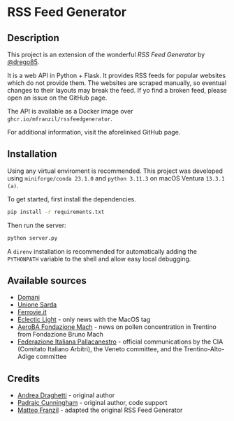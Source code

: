 # RSS Feed Generator

## Description

This project is an extension of the wonderful _RSS Feed Generator_ by [@drego85](https://github.com/drego85/RSSFeedGenerator).

It is a web API in Python + Flask. It provides RSS feeds for popular websites which do not provide them. The websites are scraped manually, so eventual changes to their layouts may break the feed. If yo find a broken feed, please open an issue on the GitHub page.

The API is available as a Docker image over `ghcr.io/mfranzil/rssfeedgenerator`.

For additional information, visit the aforelinked GitHub page.

## Installation

Using any virtual enviroment is recommended. This project was developed using `miniforge/conda 23.1.0` and `python 3.11.3` on macOS Ventura `13.3.1 (a)`.

To get started, first install the dependencies.

```bash
pip install -r requirements.txt
```

Then run the server:

```bash
python server.py
```

A `direnv` installation is recommended for automatically adding the `PYTHONPATH` variable to the shell and allow easy local debugging.

## Available sources

* [Domani](https://editorialedomani.it/)
* [Unione Sarda](https://www.unionesarda.it)
* [Ferrovie.it](https://www.ferrovie.it/)
* [Eclectic Light](https://eclecticlight.co/) - only news with the MacOS tag
* [AeroBA Fondazione Mach](https://aeroba.fmach.it/bollettino) -  news on pollen concentration in Trentino from Fondazione Bruno Mach
* [Federazione Italiana Pallacanestro](https://fip.it/) - official communications by the CIA (Comitato Italiano Arbitri), the Veneto committee, and the Trentino-Alto-Adige committee

## Credits

* [Andrea Draghetti](https://twitter.com/AndreaDraghetti) - original author
* [Padraic Cunningham](http://stackexchange.com/users/2456564/padraic-cunningham?tab=accounts) - original author, code support
* [Matteo Franzil](https://github.com/mfranzil) - adapted the original RSS Feed Generator
